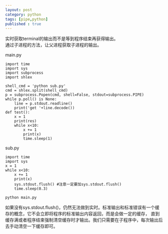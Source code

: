 ```yaml
---
layout: post
category: python
tags: [pipe,python]
published : true
---
```

实时获取terminal的输出而不是等到程序结束再获得输出。   
通过子进程的方法，让父进程获取子进程的输出。        

main.py   
```
import time
import sys
import subprocess
import shlex

shell_cmd = 'python sub.py'
cmd = shlex.split(shell_cmd)
p = subprocess.Popen(cmd, shell=False, stdout=subprocess.PIPE)
while p.poll() is None:
    line = p.stdout.readline()
    print('get '+line.decode())
def test():
    x = 1
    print(res)
    while x<10:
        x += 1
        print(x)
        time.sleep(1)
```   

sub.py
```
import time
import sys
x = 1
while x<10:
    x += 1
    print(x)
    sys.stdout.flush() #注意一定要加sys.stdout.flush()
    time.sleep(0.3)
```    
`python main.py`    

如果没有sys.stdout.flush()，仍然无法做到实时。标准输出和标准错误有一个缓存的概念，它不会立即将程序的标准输出内容返回，而是会做一定的缓存，
直到缓存满或者程序结束强制清空缓存时才输出。我们只需要在子程序中，每次输出后去手动清空一下缓存即可。    
